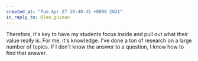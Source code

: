 ```yaml
---
created_at: "Tue Apr 27 19:40:45 +0000 2021"
in_reply_to: @leo_guinan
---
```


Therefore, it's key to have my students focus inside and pull out what their value really is. For me, it's knowledge. I've done a ton of research on a large number of topics. If I don't know the answer to a question, I know how to find that answer.